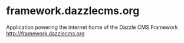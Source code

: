 # framework.dazzlecms.org
Application powering the internet home of the Dazzle CMS Framework http://framework.dazzlecms.org
